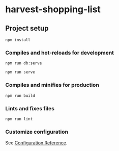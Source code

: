 # harvest-shopping-list

## Project setup
```
npm install
```

### Compiles and hot-reloads for development
```
npm run db:serve

npm run serve
```

### Compiles and minifies for production
```
npm run build
```

### Lints and fixes files
```
npm run lint
```

### Customize configuration
See [Configuration Reference](https://cli.vuejs.org/config/).
